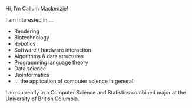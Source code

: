 Hi, I’m Callum Mackenzie!

I am interested in ...
- Rendering
- Biotechnology
- Robotics
- Software / hardware interaction
- Algorithms & data structures
- Programming language theory
- Data science
- Bioinformatics
- ... the application of computer science in general

I am currently in a Computer Science and Statistics combined major at the University of British Columbia.
